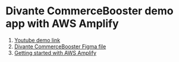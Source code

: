 # Divante CommerceBooster demo app with AWS Amplify

1. [Youtube demo link](https://youtu.be/rGpDHK_X3qk)
2. [Divante CommerceBooster Figma file](https://www.figma.com/community/file/1052589680654579795)
3. [Getting started with AWS Amplify](https://aws.amazon.com/blogs/mobile/aws-amplify-studio-figma-to-fullstack-react-app-with-minimal-programming/)
